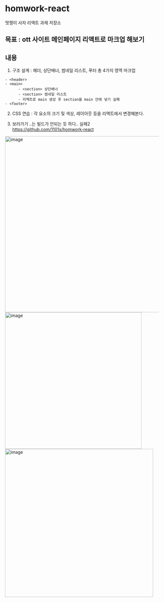 # homwork-react

멋쟁이 사자 리액트 과제 저장소

## 목표 : ott 사이트 메인페이지 리액트로 마크업 해보기

## 내용

1.  구조 설계 : 헤더, 상단배너, 썸네일 리스트, 푸터 총 4가지 영역 마크업

```
- <header>
- <main>
      - <section> 상단배너
      - <section> 썸네일 리스트
      - 리액트로 main 생성 후 section을 main 안에 넣기 실패
- <footer>
```

2.  CSS 연습 : 각 요소의 크기 및 색상, 레이아웃 등을 리액트에서 변경해본다.

3.  보러가기 ..는 빌드가 안되는 듯 하다.. 실패2
    https://github.com/1101x/homwork-react



<img width="576" alt="image" src="https://github.com/1101x/homwork-react/assets/121869052/e8fe8feb-8273-4eb8-bed5-03a0d4bea5c7">

<img width="447" alt="image" src="https://github.com/1101x/homwork-react/assets/121869052/2546032e-d6cf-4304-890e-725fdd427436">

<img width="485" alt="image" src="https://github.com/1101x/homwork-react/assets/121869052/ac534e6f-73fd-44e7-93e0-7fd03555a3d4">

